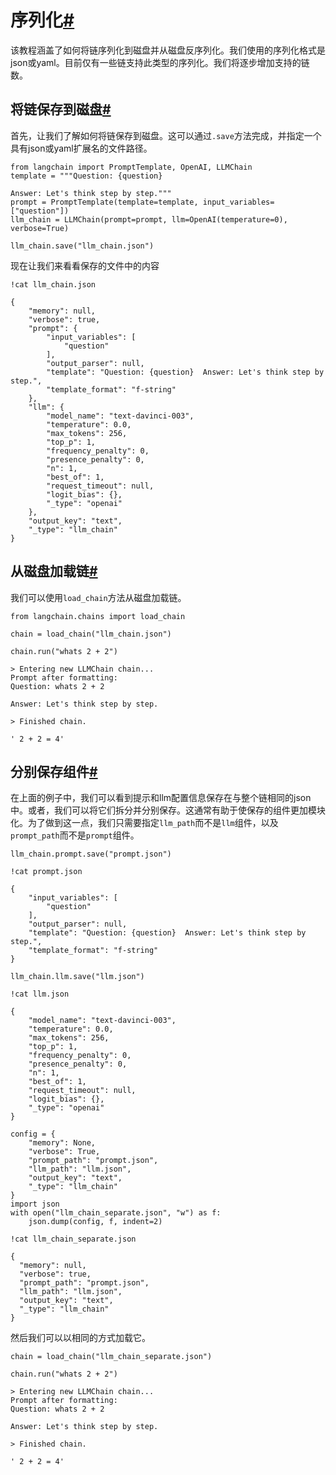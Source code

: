 

序列化[#](#serialization "跳转至该标题的锚点")
==================================

该教程涵盖了如何将链序列化到磁盘并从磁盘反序列化。我们使用的序列化格式是json或yaml。目前仅有一些链支持此类型的序列化。我们将逐步增加支持的链数。

将链保存到磁盘[#](#saving-a-chain-to-disk "跳转至该标题的锚点")
-----------------------------------------------

首先，让我们了解如何将链保存到磁盘。这可以通过`.save`方法完成，并指定一个具有json或yaml扩展名的文件路径。

```
from langchain import PromptTemplate, OpenAI, LLMChain
template = """Question: {question}

Answer: Let's think step by step."""
prompt = PromptTemplate(template=template, input_variables=["question"])
llm_chain = LLMChain(prompt=prompt, llm=OpenAI(temperature=0), verbose=True)

```

```
llm_chain.save("llm_chain.json")

```

现在让我们来看看保存的文件中的内容

```
!cat llm_chain.json

```

```
{
    "memory": null,
    "verbose": true,
    "prompt": {
        "input_variables": [
            "question"
        ],
        "output_parser": null,
        "template": "Question: {question}  Answer: Let's think step by step.",
        "template_format": "f-string"
    },
    "llm": {
        "model_name": "text-davinci-003",
        "temperature": 0.0,
        "max_tokens": 256,
        "top_p": 1,
        "frequency_penalty": 0,
        "presence_penalty": 0,
        "n": 1,
        "best_of": 1,
        "request_timeout": null,
        "logit_bias": {},
        "_type": "openai"
    },
    "output_key": "text",
    "_type": "llm_chain"
}

```

从磁盘加载链[#](#loading-a-chain-from-disk "跳转至该标题的锚点")
-------------------------------------------------

我们可以使用`load_chain`方法从磁盘加载链。

```
from langchain.chains import load_chain

```

```
chain = load_chain("llm_chain.json")

```

```
chain.run("whats 2 + 2")

```

```
> Entering new LLMChain chain...
Prompt after formatting:
Question: whats 2 + 2

Answer: Let's think step by step.

> Finished chain.

```

```
' 2 + 2 = 4'

```

分别保存组件[#](#saving-components-separately "跳转至该标题的锚点")
----------------------------------------------------

在上面的例子中，我们可以看到提示和llm配置信息保存在与整个链相同的json中。或者，我们可以将它们拆分并分别保存。这通常有助于使保存的组件更加模块化。为了做到这一点，我们只需要指定`llm_path`而不是`llm`组件，以及`prompt_path`而不是`prompt`组件。

```
llm_chain.prompt.save("prompt.json")

```

```
!cat prompt.json

```

```
{
    "input_variables": [
        "question"
    ],
    "output_parser": null,
    "template": "Question: {question}  Answer: Let's think step by step.",
    "template_format": "f-string"
}

```

```
llm_chain.llm.save("llm.json")

```

```
!cat llm.json

```

```
{
    "model_name": "text-davinci-003",
    "temperature": 0.0,
    "max_tokens": 256,
    "top_p": 1,
    "frequency_penalty": 0,
    "presence_penalty": 0,
    "n": 1,
    "best_of": 1,
    "request_timeout": null,
    "logit_bias": {},
    "_type": "openai"
}

```

```
config = {
    "memory": None,
    "verbose": True,
    "prompt_path": "prompt.json",
    "llm_path": "llm.json",
    "output_key": "text",
    "_type": "llm_chain"
}
import json
with open("llm_chain_separate.json", "w") as f:
    json.dump(config, f, indent=2)

```

```
!cat llm_chain_separate.json

```

```
{
  "memory": null,
  "verbose": true,
  "prompt_path": "prompt.json",
  "llm_path": "llm.json",
  "output_key": "text",
  "_type": "llm_chain"
}

```

然后我们可以以相同的方式加载它。

```
chain = load_chain("llm_chain_separate.json")

```

```
chain.run("whats 2 + 2")

```

```
> Entering new LLMChain chain...
Prompt after formatting:
Question: whats 2 + 2

Answer: Let's think step by step.

> Finished chain.

```

```
' 2 + 2 = 4'

```

